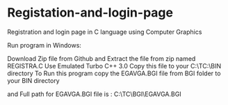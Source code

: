 # Registation-and-login-page
Registration and login page in C language using Computer Graphics

Run program in Windows:

Download Zip file from Github and Extract the file from zip named REGISTRA.C 
Use Emulated Turbo C++ 3.0
Copy this file to your C:\TC:\BIN directory 
To Run this program copy the EGAVGA.BGI file  from  BGI folder  to your BIN directory 

and  Full path for EGAVGA.BGI file is : C:\TC\BGI\EGAVGA.BGI
